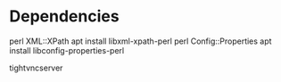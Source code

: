 # Dependencies

perl XML::XPath
     apt install libxml-xpath-perl
perl Config::Properties
     apt install libconfig-properties-perl

tightvncserver
